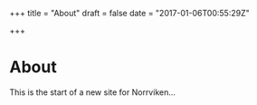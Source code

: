 +++
title = "About"
draft = false
date = "2017-01-06T00:55:29Z"

+++
# About
This is the start of a new site for Norrviken...
